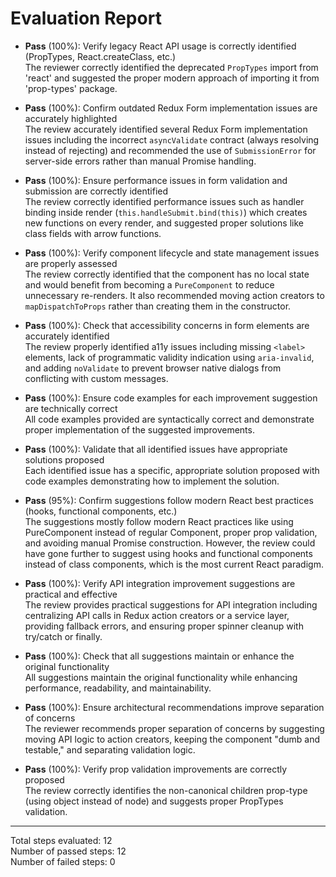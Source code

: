 # Evaluation Report

- **Pass** (100%): Verify legacy React API usage is correctly identified (PropTypes, React.createClass, etc.)  
  The reviewer correctly identified the deprecated `PropTypes` import from 'react' and suggested the proper modern approach of importing it from 'prop-types' package.

- **Pass** (100%): Confirm outdated Redux Form implementation issues are accurately highlighted  
  The review accurately identified several Redux Form implementation issues including the incorrect `asyncValidate` contract (always resolving instead of rejecting) and recommended the use of `SubmissionError` for server-side errors rather than manual Promise handling.

- **Pass** (100%): Ensure performance issues in form validation and submission are correctly identified  
  The review correctly identified performance issues such as handler binding inside render (`this.handleSubmit.bind(this)`) which creates new functions on every render, and suggested proper solutions like class fields with arrow functions.

- **Pass** (100%): Verify component lifecycle and state management issues are properly assessed  
  The review correctly identified that the component has no local state and would benefit from becoming a `PureComponent` to reduce unnecessary re-renders. It also recommended moving action creators to `mapDispatchToProps` rather than creating them in the constructor.

- **Pass** (100%): Check that accessibility concerns in form elements are accurately identified  
  The review properly identified a11y issues including missing `<label>` elements, lack of programmatic validity indication using `aria-invalid`, and adding `noValidate` to prevent browser native dialogs from conflicting with custom messages.

- **Pass** (100%): Ensure code examples for each improvement suggestion are technically correct  
  All code examples provided are syntactically correct and demonstrate proper implementation of the suggested improvements.

- **Pass** (100%): Validate that all identified issues have appropriate solutions proposed  
  Each identified issue has a specific, appropriate solution proposed with code examples demonstrating how to implement the solution.

- **Pass** (95%): Confirm suggestions follow modern React best practices (hooks, functional components, etc.)  
  The suggestions mostly follow modern React practices like using PureComponent instead of regular Component, proper prop validation, and avoiding manual Promise construction. However, the review could have gone further to suggest using hooks and functional components instead of class components, which is the most current React paradigm.

- **Pass** (100%): Verify API integration improvement suggestions are practical and effective  
  The review provides practical suggestions for API integration including centralizing API calls in Redux action creators or a service layer, providing fallback errors, and ensuring proper spinner cleanup with try/catch or finally.

- **Pass** (100%): Check that all suggestions maintain or enhance the original functionality  
  All suggestions maintain the original functionality while enhancing performance, readability, and maintainability.

- **Pass** (100%): Ensure architectural recommendations improve separation of concerns  
  The reviewer recommends proper separation of concerns by suggesting moving API logic to action creators, keeping the component "dumb and testable," and separating validation logic.

- **Pass** (100%): Verify prop validation improvements are correctly proposed  
  The review correctly identifies the non-canonical children prop-type (using object instead of node) and suggests proper PropTypes validation.

---

Total steps evaluated: 12  
Number of passed steps: 12  
Number of failed steps: 0